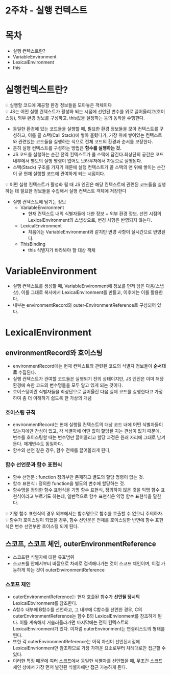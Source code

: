 # 2주차 - 실행 컨텍스트

# 목차

- 실행 컨텍스트란?
- VariableEnvironment
- LexicalEnvironment
- this

# 실행컨텍스트란?

<aside>
💡 실행할 코드에 제공할 환경 정보들을 모아놓은 객체이다

</aside>


<aside>
💡 JS는 어떤 실행 컨텍스트가 활성화 되는 시점에 선언된 변수를 위로 끌어올리고(호이스팅), 외부 환경 정보를 구성하고, this값을 설정하는 등의 동작을 수행한다.

</aside>

- 동일한 환경에 있는 코드들을 실행할 때, 필요한 환경 정보들을 모아 컨텍스트를 구성하고, 이를 콜 스택(Call Stack)에 쌓아 올렸다가, 가장 위에 쌓여있는 컨텍스트와 관련있는 코드들을 실행하는 식으로 전체 코드의 환경과 순서를 보장한다.
- 흔히 실행 컨텍스트를 구성하는 방법은 **함수를 실행하는 것.**
- JS 코드를 실행하는 순간 전역 컨텍스트가 콜 스택에 담긴다.최상단의 공간은 코드 내부에서 별도의 실행 명령이 없어도 브라우저에서 자동으로 실행된다.
- 스택(Stack) 구조를 가지기 때문에 실행 컨텍스트가 콜 스택의 맨 위에 쌓이는 순간이 곧 현재 실행할 코드에 관여하게 되는 시점이다.

<aside>
💡 어떤 실행 컨텍스트가 활성화 될 때 JS 엔진은 해당 컨텍스트에 관련된 코드들을 실행하는 데 필요한 정보들을 수집해서 실행 컨텍스트 객체에 저장한다

</aside>

- 실행 컨텍스트에 담기는 정보
    - VariableEnvironment
        - 현재 컨텍스트 내의 식별자들에 대한 정보 + 외부 환경 정보. 선언 시점의 LexicalEnvironment의 스냅샷으로, 변경 사항은 반영되지 않는다.
    - LexicalEnvironment
        - 처음에는 VariableEnvironment와 같지만 변경 사항이 실시간으로 반영된다.
    - ThisBinding
        - this 식별자가 바라봐야 할 대상 객체

# VariableEnvironment

- 실행 컨텍스트를 생성할 때, VariableEnvironment에 정보를 먼저 담은 다음(스냅샷), 이를 그대로 복사에서 LexicalEnvironment를 만들고, 이후에는 이를 활용한다.
- 내부는 environmentRecord와 outer-EnvironmentReference로 구성되어 있다.

# LexicalEnvironment

## environmentRecord와 호이스팅

- environmentRecord에는 현재 컨텍스트와 관련된 코드의 식별자 정보들이 **순서대로** 수집된다.
- 실행 컨텍스트가 관여할 코드들은 실행되기 전의 상태이지만, JS 엔진은 이미 해당 환경에 속한 코드의 변수명들을 모두 알고 있게 되는 것이다.
- 호이스팅이란 식별자들을 최상단으로 끌어올린 다음 실제 코드를 실행한다고 가정하여 좀 더 이해하기 쉽도록 한 가상의 개념

### 호이스팅 규칙

- environmentRecord는 현재 실행될 컨텍스트의 대상 코드 내에 어떤 식별자들이 있는지에만 간심이 있고, 각 식별자에 어떤 값이 할당될 지는 관심이 없기 때문에, 변수를 호이스팅할 때는 변수명만 끌어올리고 할당 과정은 원래 자리에 그대로 남겨둔다. 매개변수도 동일하다.
- 함수의 선언 같은 경우, 함수 전체를 끌어올리게 된다,

### 함수 선언문과 함수 표현식

- 함수 선언문 : function 정의부만 존재하고 별도의 할당 명령이 없는 것.
- 함수 표현식 : 정의한 function을 별도의 변수에 할당하는 것.
- 함수명을 정의한 함수 표현식을 기명 함수 표현식, 정의하지 않은 것을 익명 함수 표현식이라고 부르기도 하는데, 일반적으로 함수 표현식은 익명 함수 표현식을 말한다.

<aside>
💡 기명 함수 표현식의 경우 외부에서는 함수명으로 함수를 호출할 수 없으니 주의하자.

</aside>

<aside>
💡 함수가 호이스팅이 되었을 경우, 함수 선언문은 전체를 호이스팅한 반면에 함수 표현식은 변수 선언부만 호이스팅 되게 된다.

</aside>

## 스코프, 스코프 체인, outerEnvironmentReference

- 스코프란 식별자에 대한 유효범위
- 스코프를 안에서부터 바깥으로 차례로 검색해나가는 것이 스코프 체인이며, 이걸 가능하게 하는 것이 outerEnvironmentReference

### 스코프 체인

- outerEnvironmentReference는 현재 호출된 함수가 **선언될 당시의** LexicalEbvironment를 참조한다.
- A함수 내부에 B함수를 선언하고, 그 내부에 C함수를 선언한 경우, C의 outerEnvironmentReference는 함수 B의 LexicalEnvionment를 참조하게 된다. 이를 계속해서 거슬러올라가면 마지막에는 전역 컨텍스트의 LexicalEnvironment가 있다. 이처럼 outerEnvironment는 연결리스트의 형태를 띈다.
- 또한 각 outerEnvironmentReference는 어직 자신이 선언된시점에 LexicalEnvrionment만 참조하므로 가장 가까운 요소로부터 차례대로만 접근할 수 있다.
- 이러한 특징 때문에 여러 스코프에서 동일한 식별자를 선언했을 때, 무조건 스코프 체인 상에서 가장 먼저 발견된 식별자에만 접근 가능하게 된다.
